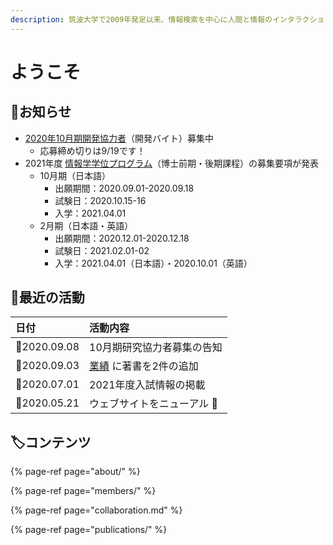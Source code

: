 ```yaml
---
description: 筑波大学で2009年発足以来、情報検索を中心に人間と情報のインタラクションに関する研究開発をしています。
---
```


# ようこそ

## 📢お知らせ

* [2020年10月期開発協力者](cfp/dev/202010.md)（開発バイト）募集中
  * 応募締め切りは9/19です！
* 2021年度 [情報学学位プログラム](https://informatics.tsukuba.ac.jp/admission/examination/)（博士前期・後期課程）の募集要項が発表
  * 10月期（日本語）
    * 出願期間：2020.09.01-2020.09.18
    * 試験日：2020.10.15-16
    * 入学：2021.04.01
  * 2月期（日本語・英語）
    * 出願期間：2020.12.01-2020.12.18
    * 試験日：2021.02.01-02
    * 入学：2021.04.01（日本語）・2020.10.01（英語）

## 🐾最近の活動

| 日付 | 活動内容 |
| :--- | :--- |
| 📆2020.09.08 | 10月期研究協力者募集の告知 |
| 📆2020.09.03 | [業績](publications/) に著書を2件の追加  |
| 📆2020.07.01 | 2021年度入試情報の掲載 |
| 📆2020.05.21 | ウェブサイトをニューアル 🎊  |

## 🏷コンテンツ

{% page-ref page="about/" %}

{% page-ref page="members/" %}

{% page-ref page="collaboration.md" %}

{% page-ref page="publications/" %}


